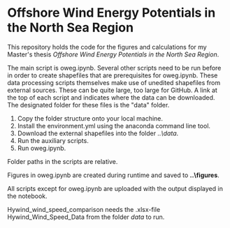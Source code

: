 # Offshore Wind Energy Potentials in the North Sea Region

This repository holds the code for the figures and calculations for my Master's thesis *Offshore Wind Energy Potentials in the North Sea Region*.

The main script is oweg.ipynb. Several other scripts need to be run before in order to create shapefiles that are prerequisites for oweg.ipynb.
These data processing scripts themselves make use of unedited shapefiles from external sources. These can be quite large, too large for GitHub.
A link at the top of each script and  indicates where the data can be downloaded. 
The designated folder for these files is the "data" folder.

1. Copy the folder structure onto your local machine.
2. Install the environment.yml using the anaconda command line tool.
3. Download the external shapefiles into the folder *..\data*.
4. Run the auxiliary scripts.
5. Run oweg.ipynb.

Folder paths in the scripts are relative.

Figures in oweg.ipynb are created during runtime and saved to **..\figures**.

All scripts except for oweg.ipynb are uploaded with the output displayed in the notebook. 

Hywind_wind_speed_comparison needs the .xlsx-file Hywind_Wind_Speed_Data from the folder *data* to run.
